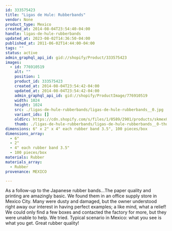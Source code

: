 ```yaml
---
id: 333575423
title: "Ligas de Hule: Rubberbands"
vendor: None
product_type: Mexico
created_at: 2014-08-04T23:54:40-04:00
handle: ligas-de-hule-rubberbands
updated_at: 2023-08-02T14:36:50-04:00
published_at: 2011-06-02T14:44:00-04:00
tags: ""
status: active
admin_graphql_api_id: gid://shopify/Product/333575423
images:
  - id: 776910519
    alt: ""
    position: 1
    product_id: 333575423
    created_at: 2014-08-04T23:54:42-04:00
    updated_at: 2014-08-04T23:54:42-04:00
    admin_graphql_api_id: gid://shopify/ProductImage/776910519
    width: 1024
    height: 1024
    src: ./ligas-de-hule-rubberbands/ligas-de-hule-rubberbands__0.jpg
    variant_ids: []
    oldSrc: https://cdn.shopify.com/s/files/1/0589/2901/products/skmex0002.tif.jpeg?v=1407210882
    thumb: ./ligas-de-hule-rubberbands/ligas-de-hule-rubberbands__0-thumb.jpg
dimensions: 6" x 2" x 4" each rubber band 3.5", 100 pieces/box
dimensions_array:
  - 6"
  - 2"
  - 4" each rubber band 3.5"
  - 100 pieces/box
materials: Rubber
materials_array:
  - Rubber
provenance: MEXICO

---
```


As a follow-up to the Japanese rubber bands...The paper quality and printing are amazingly basic. We found them in an office supply store in Mexico City. Many were dusty and damaged, but the owner understood right away our interest in having perfect examples; a like mind, what a relief! We could only find a few boxes and contacted the factory for more, but they were unable to help. We tried. Typical scenario in Mexico: what you see is what you get. Great rubber quality!